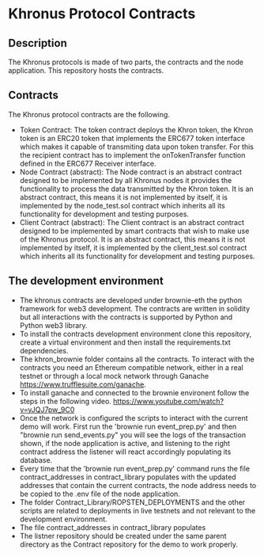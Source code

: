 # Khronus Protocol Contracts
## Description
The Khronus protocols is made of two parts, the contracts and the node application. This repository hosts the contracts. 
## Contracts
The Khronus protocol contracts are the following.
- Token Contract: The token contract deploys the Khron token, the Khron token is an ERC20 token that implements the ERC677 token interface which makes it capable of transmiting data upon token transfer. For this the recipient contract has to implement the onTokenTransfer function defined in the ERC677 Receiver interface. 
- Node Contract (abstract): The Node contract is an abstract contract designed to be implemented by all Khronus nodes it provides the functionality to process the data transmitted by the Khron token. It is an abstract contract, this means it is not implemented by itself, it is implemented by the node_test.sol contract which inherits all its functionality for development and testing purposes.
- Client Contract (abstract): The Client contract is an abstract contract designed to be implemented by smart contracts that wish to make use of the Khronus protocol. It is an abstract contract, this means it is not implemented by itself, it is implemented by the client_test.sol contract which inherits all its functionality for development and testing purposes.
## The development environment
- The khronus contracts are developed under brownie-eth the python framework for web3 development. The contracts are written in solidity but all interactions with the contracts is supported by Python and Python web3 library. 
- To install the contracts development environment clone this repository, create a virtual environment and then install the requirements.txt dependencies.
- The khron_brownie folder contains all the contracts. To interact with the contracts you need an Ethereum compatible network, either in a real testnet or through a local mock network through Ganache https://www.trufflesuite.com/ganache. 
- To install ganache and connected to the brownie environent follow the steps in the following video. https://www.youtube.com/watch?v=yJQJ7pw_9C0
- Once the network is configured the scripts to interact with the current demo will work. First run the 'brownie run event_prep.py' and then "brownie run send_events.py" you will see the logs of the transaction shown, if the node application is active, and listening to the right contract address the listener will react accordingly populating its database.
- Every time that the 'brownie run event_prep.py' command runs the file contract_addresses in contract_library populates with the updated addresses that contain the current contracts, the node address needs to be copied to the .env file of the node application.
- The folder Contract_Library/ROPSTEN_DEPLOYMENTS and the other scripts are related to deployments in live testnets and not relevant to the development environment.
- The file contract_addresses in contract_library populates 
- The listner repository should be created under the same parent directory as the Contract repository for the demo to work properly.

